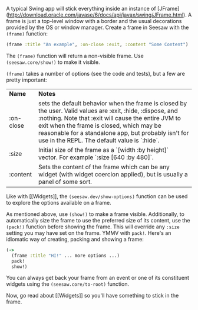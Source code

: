 A typical Swing app will stick everything inside an instance of [JFrame] (http://download.oracle.com/javase/6/docs/api/javax/swing/JFrame.html).  A frame is just a top-level window with a border and the usual decorations provided by the OS or window manager. Create a frame in Seesaw with the `(frame)` function:

```clojure
(frame :title "An example", :on-close :exit, :content "Some Content")
```

The `(frame)` function will return a non-visible frame. Use `(seesaw.core/show!)` to make it visible.

`(frame)` takes a number of options (see the code and tests), but a few are pretty important:

<table>
<tr><td><b>Name</b></td><td><b>Notes</b></td></tr>
<tr>
<td>:on-close</td>
<td>sets the default behavior when the frame is closed by the user. Valid values are :exit, :hide, :dispose, and :nothing. Note that :exit will cause the entire JVM to exit when the frame is closed, which may be reasonable for a standalone app, but probably isn't for use in the REPL. The default value is `:hide`.</td>
</tr>
<tr><td>:size</td><td>Initial size of the frame as a `[width :by height]` vector. For example `:size [640 :by 480]`.
<tr>
<td>:content</td>
<td>Sets the content of the frame which can be any widget (with widget coercion applied), but is usually a panel of some sort.</td>
</tr>
</table>

Like with [[Widgets]], the `(seesaw.dev/show-options)` function can be used to explore the options available on a frame.

As mentioned above, use `(show!)` to make a frame visible. Additionally, to automatically size the frame to use the preferred size of its content, use the `(pack!)` function before showing the frame. This will override any `:size` setting you may have set on the frame. YMMV with `pack!`. Here's an idiomatic way of creating, packing and showing a frame:

```clojure
(->
  (frame :title "HI!" ... more options ...)
  pack!
  show!)
```

You can always get back your frame from an event or one of its constituent widgets using the `(seesaw.core/to-root)` function.

Now, go read about [[Widgets]] so you'll have something to stick in the frame.
